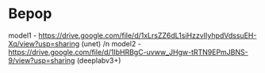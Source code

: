 # Bepop

model1 - https://drive.google.com/file/d/1xLrsZZ6dL1siHzzvIIyhpdVdssuEH-Xq/view?usp=sharing (unet)
/n model2 - https://drive.google.com/file/d/1IbHRBgC-uvww_JHgw-tRTN9EPmJBNS-9/view?usp=sharing (deeplabv3+)
